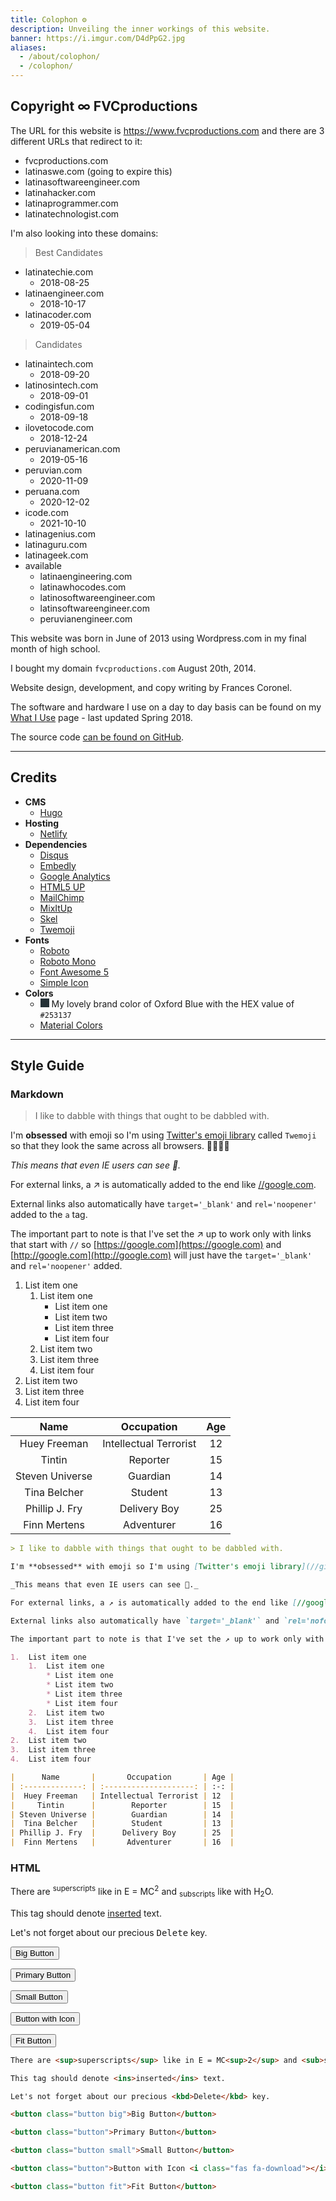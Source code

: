 ```yaml
---
title: Colophon ⚙️
description: Unveiling the inner workings of this website.
banner: https://i.imgur.com/D4dPpG2.jpg
aliases:
  - /about/colophon/
  - /colophon/
---
```


## Copyright ∞ FVCproductions

The URL for this website is https://www.fvcproductions.com and there are 3 different URLs that redirect to it:

- fvcproductions.com
- latinaswe.com (going to expire this)
- latinasoftwareengineer.com
- latinahacker.com
- latinaprogrammer.com
- latinatechnologist.com

I'm also looking into these domains:

> Best Candidates

- latinatechie.com
  - 2018-08-25
- latinaengineer.com
  - 2018-10-17
- latinacoder.com
  - 2019-05-04

> Candidates

- latinaintech.com
  - 2018-09-20
- latinosintech.com
  - 2018-09-01
- codingisfun.com
  - 2018-09-18
- ilovetocode.com
  - 2018-12-24
- peruvianamerican.com
  - 2019-05-16
- peruvian.com
  - 2020-11-09
- peruana.com
  - 2020-12-02
- icode.com
  - 2021-10-10
- latinagenius.com
- latinaguru.com
- latinageek.com
- available
  - latinaengineering.com
  - latinawhocodes.com
  - latinosoftwareengineer.com
  - latinsoftwareengineer.com
  - peruvianengineer.com

This website was born in June of 2013 using Wordpress.com in my final month of high school.

I bought my domain `fvcproductions.com` August 20th, 2014.

Website design, development, and copy writing by Frances Coronel.

The software and hardware I use on a day to day basis can be found on my [What I Use](/2018/03/18/what-i-use---spring-2018/) page - last updated Spring 2018.

The source code [can be found on GitHub](//github.com/fvcproductions/fvcproductions.github.io).

---

## Credits

* **CMS**
  * [Hugo](//gohugo.io)
* **Hosting**
  * [Netlify](//www.netlify.com)
* **Dependencies**
  * [Disqus](//disqus.com/)
  * [Embedly](//embed.ly/)
  * [Google Analytics](//analytics.google.com)
  * [HTML5 UP](//html5up.net)
  * [MailChimp](//mailchi.mp/022336cef0b2/fvcproductions)
  * [MixItUp](//www.kunkalabs.com/mixitup/)
  * [Skel](//github.com/ajlkn/skel)
  * [Twemoji](//github.com/twitter/twemoji)
* **Fonts**
  * [Roboto](//fonts.google.com/specimen/Roboto)
  * [Roboto Mono](//fonts.google.com/specimen/Roboto+Mono)
  * [Font Awesome 5](//fontawesome.com)
  * [Simple Icon](https://www.flaticon.com/authors/simpleicon)
* **Colors**
  * <svg width="1em" height="1em"><rect width="1em" height="1em" style="fill:#253137;" /></svg> My lovely brand color of Oxford Blue with the HEX value of `#253137`
  * [Material Colors](//material.io/guidelines/style/color.html#color-color-palette)

---

## Style Guide

### Markdown

> I like to dabble with things that ought to be dabbled with.

I'm **obsessed** with emoji so I'm using [Twitter's emoji library](//github.com/twitter/twemoji) called `Twemoji` so that they look the same across all browsers. 🎉🎂🎈🎁

_This means that even IE users can see 💩._

For external links, a ↗ is automatically added to the end like [//google.com](//google.com).

External links also automatically have `target='_blank'` and `rel='noopener'` added to the `a` tag.

The important part to note is that I've set the ↗ up to work only with links that start with `//` so [https://google.com](https://google.com) and [http://google.com](http://google.com) will just have the `target='_blank'` and `rel='noopener'` added.

1.  List item one
    1.  List item one
        * List item one
        * List item two
        * List item three
        * List item four
    2.  List item two
    3.  List item three
    4.  List item four
2.  List item two
3.  List item three
4.  List item four

|      Name       |       Occupation       | Age |
| :-------------: | :--------------------: | :-: |
|  Huey Freeman   | Intellectual Terrorist | 12  |
|     Tintin      |        Reporter        | 15  |
| Steven Universe |        Guardian        | 14  |
|  Tina Belcher   |        Student         | 13  |
| Phillip J. Fry  |      Delivery Boy      | 25  |
|  Finn Mertens   |       Adventurer       | 16  |

```md
> I like to dabble with things that ought to be dabbled with.

I'm **obsessed** with emoji so I'm using [Twitter's emoji library](//github.com/twitter/twemoji) called `Twemoji` so that they look the same across all browsers. 🎉🎂🎈🎁

_This means that even IE users can see 💩._

For external links, a ↗ is automatically added to the end like [//google.com](//google.com).

External links also automatically have `target='_blank'` and `rel='nofopener'` added to the `a` tag.

The important part to note is that I've set the ↗ up to work only with links that start with `//` so [https://google.com](https://google.com) and [http://google.com](http://google.com) will just have the `target='_blank'` and `rel='nofopener'` added.

1.  List item one
    1.  List item one
        * List item one
        * List item two
        * List item three
        * List item four
    2.  List item two
    3.  List item three
    4.  List item four
2.  List item two
3.  List item three
4.  List item four

|      Name       |       Occupation       | Age |
| :-------------: | :--------------------: | :-: |
|  Huey Freeman   | Intellectual Terrorist | 12  |
|     Tintin      |        Reporter        | 15  |
| Steven Universe |        Guardian        | 14  |
|  Tina Belcher   |        Student         | 13  |
| Phillip J. Fry  |      Delivery Boy      | 25  |
|  Finn Mertens   |       Adventurer       | 16  |
```

### HTML

There are <sup>superscripts</sup> like in E = MC<sup>2</sup> and <sub>subscripts</sub> like with H<sub>2</sub>O.

This tag should denote <ins>inserted</ins> text.

Let's not forget about our precious <kbd>Delete</kbd> key.

<button class="button big">Big Button</button>

<button class="button">Primary Button</button>

<button class="button small">Small Button</button>

<button class="button">Button with Icon <i class="fas fa-download"></i></button>

<button class="button fit">Fit Button</button>

```html
There are <sup>superscripts</sup> like in E = MC<sup>2</sup> and <sub>subscripts</sub> like with H<sub>2</sub>O.

This tag should denote <ins>inserted</ins> text.

Let's not forget about our precious <kbd>Delete</kbd> key.

<button class="button big">Big Button</button>

<button class="button">Primary Button</button>

<button class="button small">Small Button</button>

<button class="button">Button with Icon <i class="fas fa-download"></i></button>

<button class="button fit">Fit Button</button>
```
